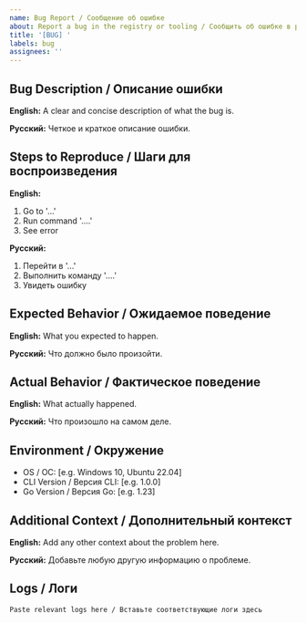 ```yaml
---
name: Bug Report / Сообщение об ошибке
about: Report a bug in the registry or tooling / Сообщить об ошибке в реестре или инструментах
title: '[BUG] '
labels: bug
assignees: ''
---
```


## Bug Description / Описание ошибки

**English:**
A clear and concise description of what the bug is.

**Русский:**
Четкое и краткое описание ошибки.

## Steps to Reproduce / Шаги для воспроизведения

**English:**
1. Go to '...'
2. Run command '....'
3. See error

**Русский:**
1. Перейти в '...'
2. Выполнить команду '....'
3. Увидеть ошибку

## Expected Behavior / Ожидаемое поведение

**English:**
What you expected to happen.

**Русский:**
Что должно было произойти.

## Actual Behavior / Фактическое поведение

**English:**
What actually happened.

**Русский:**
Что произошло на самом деле.

## Environment / Окружение

- OS / ОС: [e.g. Windows 10, Ubuntu 22.04]
- CLI Version / Версия CLI: [e.g. 1.0.0]
- Go Version / Версия Go: [e.g. 1.23]

## Additional Context / Дополнительный контекст

**English:**
Add any other context about the problem here.

**Русский:**
Добавьте любую другую информацию о проблеме.

## Logs / Логи

```
Paste relevant logs here / Вставьте соответствующие логи здесь
```

